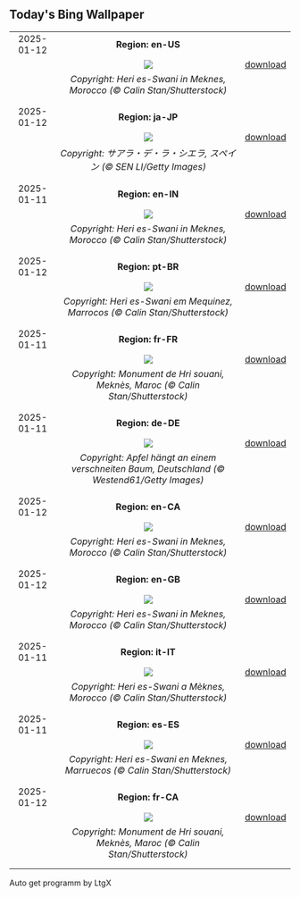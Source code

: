 ## Today's Bing Wallpaper
|      |      |      |
| :----: | :----: | :----: |
|2025-01-12|**Region: en-US**||
||![](https://www.bing.com/th?id=OHR.MeknesMorocco_EN-US6991915839_UHD.jpg&pid=hp&w=1152&h=648&rs=1&c=4)| [download](https://www.bing.com/th?id=OHR.MeknesMorocco_EN-US6991915839_UHD.jpg)|
||*Copyright: Heri es-Swani in Meknes, Morocco (© Calin Stan/Shutterstock)*
||
|||
|2025-01-12|**Region: ja-JP**||
||![](https://www.bing.com/th?id=OHR.CadizSpain_JA-JP3855173491_UHD.jpg&pid=hp&w=1152&h=648&rs=1&c=4)| [download](https://www.bing.com/th?id=OHR.CadizSpain_JA-JP3855173491_UHD.jpg)|
||*Copyright: サアラ・デ・ラ・シエラ,  スペイン (© SEN LI/Getty Images)*
||
|||
|2025-01-11|**Region: en-IN**||
||![](https://www.bing.com/th?id=OHR.MeknesMorocco_EN-IN5856859042_UHD.jpg&pid=hp&w=1152&h=648&rs=1&c=4)| [download](https://www.bing.com/th?id=OHR.MeknesMorocco_EN-IN5856859042_UHD.jpg)|
||*Copyright: Heri es-Swani in Meknes, Morocco (© Calin Stan/Shutterstock)*
||
|||
|2025-01-12|**Region: pt-BR**||
||![](https://www.bing.com/th?id=OHR.MeknesMorocco_PT-BR7456607348_UHD.jpg&pid=hp&w=1152&h=648&rs=1&c=4)| [download](https://www.bing.com/th?id=OHR.MeknesMorocco_PT-BR7456607348_UHD.jpg)|
||*Copyright: Heri es-Swani em Mequinez, Marrocos (© Calin Stan/Shutterstock)*
||
|||
|2025-01-11|**Region: fr-FR**||
||![](https://www.bing.com/th?id=OHR.MeknesMorocco_FR-FR1385030402_UHD.jpg&pid=hp&w=1152&h=648&rs=1&c=4)| [download](https://www.bing.com/th?id=OHR.MeknesMorocco_FR-FR1385030402_UHD.jpg)|
||*Copyright: Monument de Hri souani, Meknès, Maroc (© Calin Stan/Shutterstock)*
||
|||
|2025-01-11|**Region: de-DE**||
||![](https://www.bing.com/th?id=OHR.GermanyAppleOnWinterTree_DE-DE6727700722_UHD.jpg&pid=hp&w=1152&h=648&rs=1&c=4)| [download](https://www.bing.com/th?id=OHR.GermanyAppleOnWinterTree_DE-DE6727700722_UHD.jpg)|
||*Copyright: Apfel hängt an einem verschneiten Baum, Deutschland (© Westend61/Getty Images)*
||
|||
|2025-01-12|**Region: en-CA**||
||![](https://www.bing.com/th?id=OHR.MeknesMorocco_EN-CA1168151057_UHD.jpg&pid=hp&w=1152&h=648&rs=1&c=4)| [download](https://www.bing.com/th?id=OHR.MeknesMorocco_EN-CA1168151057_UHD.jpg)|
||*Copyright: Heri es-Swani in Meknes, Morocco (© Calin Stan/Shutterstock)*
||
|||
|2025-01-12|**Region: en-GB**||
||![](https://www.bing.com/th?id=OHR.MeknesMorocco_EN-GB8766579158_UHD.jpg&pid=hp&w=1152&h=648&rs=1&c=4)| [download](https://www.bing.com/th?id=OHR.MeknesMorocco_EN-GB8766579158_UHD.jpg)|
||*Copyright: Heri es-Swani in Meknes, Morocco (© Calin Stan/Shutterstock)*
||
|||
|2025-01-11|**Region: it-IT**||
||![](https://www.bing.com/th?id=OHR.MeknesMorocco_IT-IT5907061739_UHD.jpg&pid=hp&w=1152&h=648&rs=1&c=4)| [download](https://www.bing.com/th?id=OHR.MeknesMorocco_IT-IT5907061739_UHD.jpg)|
||*Copyright: Heri es-Swani a Mèknes, Morocco (© Calin Stan/Shutterstock)*
||
|||
|2025-01-11|**Region: es-ES**||
||![](https://www.bing.com/th?id=OHR.MeknesMorocco_ES-ES8743532455_UHD.jpg&pid=hp&w=1152&h=648&rs=1&c=4)| [download](https://www.bing.com/th?id=OHR.MeknesMorocco_ES-ES8743532455_UHD.jpg)|
||*Copyright: Heri es-Swani en Meknes, Marruecos (© Calin Stan/Shutterstock)*
||
|||
|2025-01-12|**Region: fr-CA**||
||![](https://www.bing.com/th?id=OHR.MeknesMorocco_FR-CA1624434417_UHD.jpg&pid=hp&w=1152&h=648&rs=1&c=4)| [download](https://www.bing.com/th?id=OHR.MeknesMorocco_FR-CA1624434417_UHD.jpg)|
||*Copyright: Monument de Hri souani, Meknès, Maroc  (© Calin Stan/Shutterstock)*
||
|||

Auto get programm by LtgX
